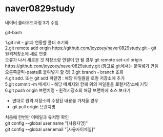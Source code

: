 # naver0829study
네이버 클라우드과정 3기 수업


git-bash

1.git init - git과 연동할 폴더 초기화  
2.git remote add origin https://github.com/joyzoey/naver0829study.git - git 원격저장소에 새로 연결  
   오류가 나서 새로운 것 저장소랑 연결이 안 될 경우
   git remote set-url origin https://github.com/joyzoey/naver0829study.git
   (참고로 git에서는 붙여넣기 안됨 오른쪽클릭-paste로 붙여넣기 할 것)
3.git branch - branch  조회  
4.git add. 또는 git add 파일명 : 해당 파일들을 로컬 저장소에 추가  
5.git commit -m 메세지 - 해당 메세지와 함께 위의 파일들을 로컬저장소에 커밋  
6.git push origin 브랜치명 - 원격저장소의 해당 브랜치에 소스 보내기  
   - 반대로 원격 저장소의 수정된 내용을 가져올 경우
   - git pull origin 브랜치명

처음에 한번만 이메일과 유저명 확인  
git config --global user.name "[사용자명]"  
git config --global user.email "[사용자이메일]"  
